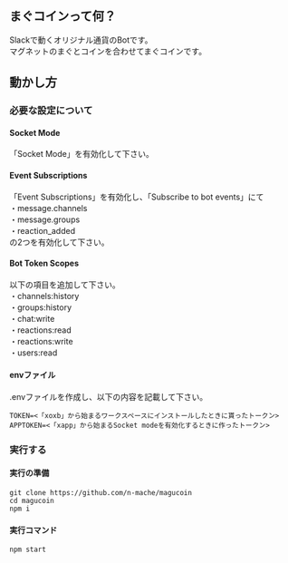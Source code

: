 ## まぐコインって何？
Slackで動くオリジナル通貨のBotです。<br>
マグネットのまぐとコインを合わせてまぐコインです。
## 動かし方
### 必要な設定について
#### Socket Mode
「Socket Mode」を有効化して下さい。
#### Event Subscriptions
「Event Subscriptions」を有効化し、「Subscribe to bot events」にて<br>
・message.channels<br>
・message.groups<br>
・reaction_added<br>
の2つを有効化して下さい。
#### Bot Token Scopes
以下の項目を追加して下さい。<br>
・channels:history<br>
・groups:history<br>
・chat:write<br>
・reactions:read<br>
・reactions:write<br>
・users:read
#### envファイル
.envファイルを作成し、以下の内容を記載して下さい。
```
TOKEN=<「xoxb」から始まるワークスペースにインストールしたときに貰ったトークン>
APPTOKEN=<「xapp」から始まるSocket modeを有効化するときに作ったトークン>
```
### 実行する
#### 実行の準備
```
git clone https://github.com/n-mache/magucoin
cd magucoin
npm i
```
#### 実行コマンド
```
npm start
```
